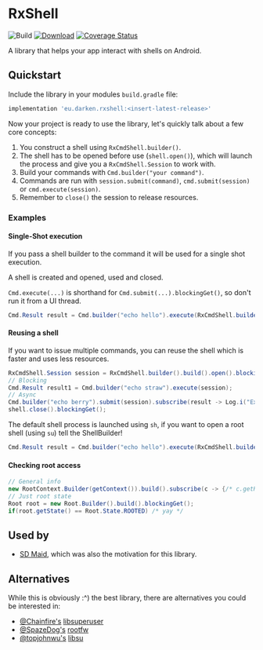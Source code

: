 # RxShell

![Build](https://github.com/d4rken/RxShell/actions/workflows/android.yml/badge.svg)
[ ![Download](https://jitpack.io/v/d4rken/rxshell.svg)](https://jitpack.io/#d4rken/rxshell)
[ ![Coverage Status](https://coveralls.io/repos/github/d4rken/RxShell/badge.svg?branch=master)](https://coveralls.io/github/d4rken/RxShell?branch=master)

A library that helps your app interact with shells on Android.

## Quickstart
Include the library in your modules `build.gradle` file:
```groovy
implementation 'eu.darken.rxshell:<insert-latest-release>'
```

Now your project is ready to use the library, let's quickly talk about a few core concepts:

1. You construct a shell using `RxCmdShell.builder()`.
2. The shell has to be opened before use (`shell.open()`), which will launch the process and give you a `RxCmdShell.Session` to work with.
3. Build your commands with `Cmd.builder("your command")`.
4. Commands are run with `session.submit(command)`, `cmd.submit(session)` or `cmd.execute(session)`.
5. Remember to `close()` the session to release resources.

### Examples
#### Single-Shot execution
If you pass a shell builder to the command it will be used for a single shot execution.

A shell is created and opened, used and closed.

`Cmd.execute(...)` is shorthand for `Cmd.submit(...).blockingGet()`, so don't run it from a UI thread.

```java
Cmd.Result result = Cmd.builder("echo hello").execute(RxCmdShell.builder());
```

#### Reusing a shell
If you want to issue multiple commands, you can reuse the shell which is faster and uses less resources.

```java
RxCmdShell.Session session = RxCmdShell.builder().build().open().blockingGet();
// Blocking
Cmd.Result result1 = Cmd.builder("echo straw").execute(session);
// Async
Cmd.builder("echo berry").submit(session).subscribe(result -> Log.i("ExitCode: " + result.getExitCode()));
shell.close().blockingGet();
```

The default shell process is launched using `sh`, if you want to open a root shell (using `su`) tell the ShellBuilder!
```java
Cmd.Result result = Cmd.builder("echo hello").execute(RxCmdShell.builder().root(true));
```

#### Checking root access
```java
// General info
new RootContext.Builder(getContext()).build().subscribe(c -> {/* c.getRoot().getState() */});
// Just root state
Root root = new Root.Builder().build().blockingGet();
if(root.getState() == Root.State.ROOTED) /* yay */

```

## Used by
* [SD Maid](https://github.com/d4rken/sdmaid-public), which was also the motivation for this library.

## Alternatives
While this is obviously :^) the best library, there are alternatives you could be interested in:

* [@Chainfire's](https://twitter.com/ChainfireXDA) [libsuperuser](https://github.com/Chainfire/libsuperuser)
* [@SpazeDog's](https://github.com/SpazeDog) [rootfw](https://github.com/SpazeDog/rootfw)
* [@topjohnwu's](https://twitter.com/topjohnwu) [libsu](https://github.com/topjohnwu/libsu)
